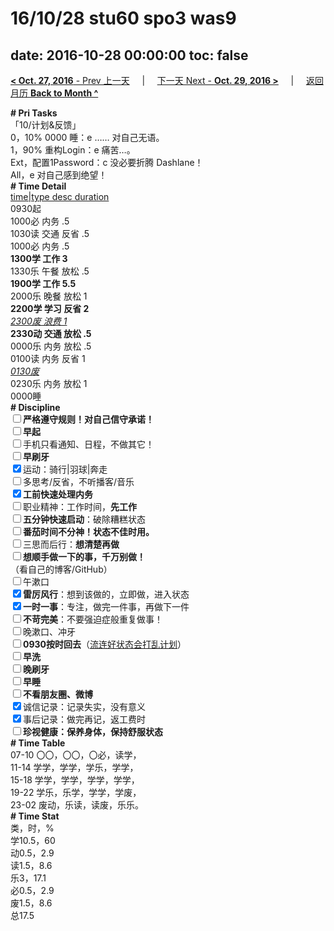 # 16/10/28 stu60 spo3 was9

date: 2016-10-28 00:00:00
toc: false
---
[**< Oct. 27, 2016** - Prev 上一天](/lifelogs/2016/10/d27.md) &nbsp; &nbsp; | &nbsp; &nbsp; [下一天 Next - **Oct. 29, 2016 >**](/lifelogs/2016/10/d29.md) &nbsp; &nbsp; |  &nbsp; &nbsp; [返回月历 **Back to Month ^**](/lifelogs/2016/10/index.md)
<br/><div><b># Pri Tasks</b></div><div>「10/计划&amp;反馈」</div><div>0，10% 0000 睡：e …… 对自己无语。</div><div>1，90% 重构Login：e 痛苦…。</div><div>Ext，配置1Password：c 没必要折腾 Dashlane！</div><div>All，e 对自己感到绝望！</div><div><b># Time Detail</b></div><div><u>time|type desc duration</u></div><div>0930起</div><div>1000必 内务 .5</div><div>1030读 交通 反省 .5</div><div>1000必 内务 .5</div><div><b>1300学 工作 3</b></div><div>1330乐 午餐 放松 .5</div><div><b>1900学 工作 5.5</b></div><div>2000乐 晚餐 放松 1</div><div><b>2200学 学习 反省 2</b></div><div><u><i>2300废 浪费 1</i></u></div><div><b>2330动 交通 放松 .5</b></div><div>0000乐 内务 放松 .5</div><div>0100读 内务 反省 1</div><div><u><i>0130废</i></u></div><div>0230乐 内务 放松 1</div><div>0000睡</div><div><b># Discipline</b></div><div><b><input type="checkbox"/></b><b>严格遵守规则！对自己信守承诺！</b></div><div><b><input type="checkbox"/></b><b>早起</b></div><div><input type="checkbox"/>手机只看通知、日程，不做其它！</div><div><input type="checkbox"/><b>早刷牙</b></div><div><input checked="true" type="checkbox"/>运动：骑行|羽球|奔走</div><div><input type="checkbox"/>多思考/反省，不听播客/音乐</div><div><input checked="true" type="checkbox"/><b>工前快速处理内务</b></div><div><input type="checkbox"/>职业精神：工作时间，<b>先工作</b></div><div><input type="checkbox"/><b>五分钟快速启动</b>：破除糟糕状态</div><div><b><input type="checkbox"/></b><b>番茄时间不分神！状态不佳时用。</b></div><div><input type="checkbox"/>三思而后行：<b>想清楚再做</b></div><div><input type="checkbox"/><b>想顺手做一下的事，千万别做！</b></div><div>（看自己的博客/GitHub）</div><div><input type="checkbox"/>午漱口</div><div><input checked="true" type="checkbox"/><b>雷厉风行</b>：想到该做的，立即做，进入状态</div><div><input checked="true" type="checkbox"/><b>一时一事</b>：专注，做完一件事，再做下一件</div><div><input type="checkbox"/><b>不苛完美</b>：不要强迫症般重复做事！</div><div><input type="checkbox"/>晚漱口、冲牙</div><div><u><input type="checkbox"/></u><b>0930</b><b>按时回去</b>（<u>流连好状态会打乱计划</u>）</div><div><input type="checkbox"/><b>早洗</b></div><div><b><input type="checkbox"/></b><b>晚刷牙</b></div><div><input type="checkbox"/><b>早睡</b></div><div><b><input type="checkbox"/></b><b>不看朋友圈、微博</b></div><div><input checked="true" type="checkbox"/>诚信记录：记录失实，没有意义</div><div><input checked="true" type="checkbox"/>事后记录：做完再记，返工费时</div><div><b><input type="checkbox"/></b><b>珍视健康：保养身体，保持舒服状态</b></div><div><b># Time Table</b></div><div>07-10 〇〇，〇〇，〇必，读学，</div><div>11-14 学学，学学，学乐，学学，</div><div>15-18 学学，学学，学学，学学，</div><div>19-22 学乐，乐学，学学，学废，</div><div>23-02 废动，乐读，读废，乐乐。</div><div><b># Time Stat</b></div><div>类，时，%</div><div>学10.5，60</div><div>动0.5，2.9</div><div>读1.5，8.6</div><div>乐3，17.1</div><div>必0.5，2.9</div><div>废1.5，8.6</div><div>总17.5</div>
